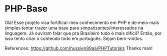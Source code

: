 # PHP-Base
Olá! Esse projeto visa fortificar meu conhecimento em PHP e de meio mais simples tentar trazer uma base para simpatizantes/interessados na linguagem. Já ouviram falar que pra Brasileiro tudo é mais difícil? Então, por isso tento criar o conteúdo todo em português. Sejam bem-vindos.

References: https://github.com/hussien89aa/PHPTutorials
Thanks man!
